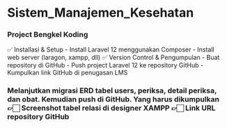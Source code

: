 # Sistem_Manajemen_Kesehatan
### Project Bengkel Koding
✅ Installasi & Setup - Install Laravel 12 menggunakan Composer - Install web server (laragon, xampp, dll) 
✅ Version Control & Pengumpulan - Buat repository di GitHub - Push project Laravel 12 ke repository GitHub - Kumpulkan link GitHub di penugasan LMS

### Melanjutkan migrasi ERD tabel users, periksa, detail periksa, dan obat. Kemudian push di GitHub. Yang harus dikumpulkan 👉🏻 Screenshot tabel relasi di designer XAMPP 👉🏻 Link URL repository GitHub
